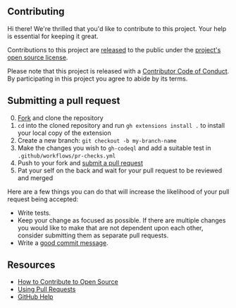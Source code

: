 ## Contributing

[fork]: https://github.com/github/gh-codeql/fork
[pr]: https://github.com/github/gh-codeql/compare
[code-of-conduct]: CODE_OF_CONDUCT.md

Hi there! We're thrilled that you'd like to contribute to this project. Your help is essential for keeping it great.

Contributions to this project are [released](https://help.github.com/articles/github-terms-of-service/#6-contributions-under-repository-license) to the public under the [project's open source license](LICENSE.md).

Please note that this project is released with a [Contributor Code of Conduct][code-of-conduct]. By participating in this project you agree to abide by its terms.

## Submitting a pull request

0. [Fork][fork] and clone the repository
0. `cd` into the cloned repository and run `gh extensions install .` to install your local copy of the extension
0. Create a new branch: `git checkout -b my-branch-name`
0. Make the changes you wish to `gh-codeql` and add a suitable test in `.github/workflows/pr-checks.yml`
0. Push to your fork and [submit a pull request][pr]
0. Pat your self on the back and wait for your pull request to be reviewed and merged

Here are a few things you can do that will increase the likelihood of your pull request being accepted:

- Write tests.
- Keep your change as focused as possible. If there are multiple changes you would like to make that are not dependent upon each other, consider submitting them as separate pull requests.
- Write a [good commit message](http://tbaggery.com/2008/04/19/a-note-about-git-commit-messages.html).

## Resources

- [How to Contribute to Open Source](https://opensource.guide/how-to-contribute/)
- [Using Pull Requests](https://help.github.com/articles/about-pull-requests/)
- [GitHub Help](https://help.github.com)
